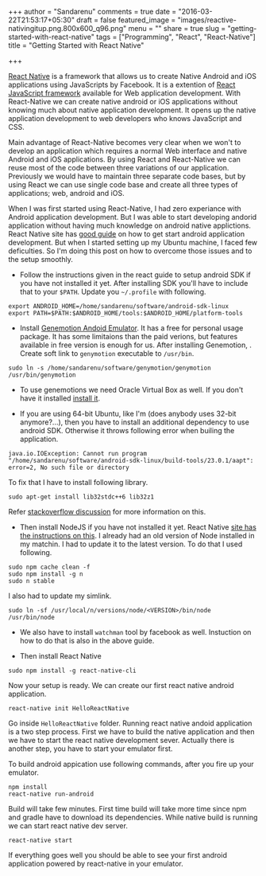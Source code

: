 +++
author = "Sandarenu"
comments = true
date = "2016-03-22T21:53:17+05:30"
draft = false
featured_image = "images/reactive-nativingitup.png.800x600_q96.png"
menu = ""
share = true
slug = "getting-started-with-react-native"
tags = ["Programming", "React", "React-Native"]
title = "Getting Started with React Native"

+++

[React Native](https://facebook.github.io/react-native/) is a framework that allows us to create Native Android and iOS applications using JavaScripts by Facebook. It is a extention of [React JavaScript framework](http://facebook.github.io/react/) available for Web application development. With React-Native we can create native android or iOS applications without knowing much about native application development. It opens up the native application development to web developers who knows JavaScript and CSS. 

Main advantage of React-Native becomes very clear when we won't to develop an application which requires a normal Web interface and native Android and iOS applications. By using React and React-Native we can reuse most of the code between three variations of our application. Previously we would have to maintain three separate code bases, but by using React we can use single code base and create all three types of applications; web, android and iOS.

When I was first started using React-Native, I had zero experiance with Android application development. But I was able to start developing andorid application without having much knowledge on android native applictions. React Native site has [good guide](https://facebook.github.io/react-native/docs/android-setup.html) on how to get start android application development. But when I started setting up my Ubuntu machine, I faced few deficulties. So I'm doing this post on how to overcome those issues and to the setup smoothly. 

* Follow the instructions given in the react guide to setup android SDK if you have not installed it yet. After installing SDK you'll have to include that to your `$PATH`. Update you `~/.profile` with following. 

```
export ANDROID_HOME=/home/sandarenu/software/android-sdk-linux
export PATH=$PATH:$ANDROID_HOME/tools:$ANDROID_HOME/platform-tools
```

* Install [Genemotion Andoid Emulator](https://www.genymotion.com/). It has a free for personal usage package. It has some limitaions than the paid verions, but features available in free version is enough for us. After installing Genemotion, . Create soft link to  `genymotion` executable to `/usr/bin`.

```
sudo ln -s /home/sandarenu/software/genymotion/genymotion /usr/bin/genymotion
```

* To use genemotions we need Oracle Virtual Box as well. If you don't have it installed [install it](https://www.virtualbox.org/wiki/Linux_Downloads). 

* If you are using 64-bit Ubuntu, like I'm (does anybody uses 32-bit anymore?...), then you have to install an additional dependency to use android SDK. Otherwise it throws following error when builing the application.

```
java.io.IOException: Cannot run program "/home/sandarenu/software/android-sdk-linux/build-tools/23.0.1/aapt": error=2, No such file or directory
```

To fix that I have to install following library.

```
sudo apt-get install lib32stdc++6 lib32z1
```
 Refer [stackoverflow discussion](http://stackoverflow.com/questions/18928164/android-studio-cannot-find-aapt/18930424#18930424) for more information on this.

 * Then install NodeJS if you have not installed it yet. React Native [site has the instructions on this](https://facebook.github.io/react-native/docs/getting-started-linux.html). I already had an old version of Node installed in my matchin. I had to update it to the latest version. To do that I used following.

```
sudo npm cache clean -f
sudo npm install -g n
sudo n stable
```
I also had to update my simlink. 
```
sudo ln -sf /usr/local/n/versions/node/<VERSION>/bin/node /usr/bin/node 
 ```

 * We also have to install `watchman` tool by facebook as well. Instuction on how to do that is also in the above guide. 

 * Then install React Native

 ```
 sudo npm install -g react-native-cli
 ```

 Now your setup is ready. We can create our first react native android application.

 ```
 react-native init HelloReactNative
 ```

 Go inside `HelloReactNative` folder. Running react native andoid application is a two step process. First we have to build the native application and then we have to start the react native development sever. Actually there is another step, you have to start your emulator first. 

 To build android appication use following commands, after you fire up your emulator.
 ```
 npm install
 react-native run-android
 ```
Build will take few minutes. First time build will take more time since npm and gradle have to download its dependencies. While native build is running we can start react native dev server. 
```
react-native start
```

If everything goes well you should be able to see your first android application powered by react-native in your emulator. 
